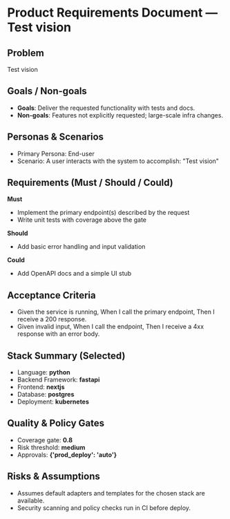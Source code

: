 # Product Requirements Document — Test vision

## Problem
Test vision

## Goals / Non-goals
- **Goals**: Deliver the requested functionality with tests and docs.
- **Non-goals**: Features not explicitly requested; large-scale infra changes.

## Personas & Scenarios
- Primary Persona: End-user
- Scenario: A user interacts with the system to accomplish: "Test vision"

## Requirements (Must / Should / Could)
**Must**
- Implement the primary endpoint(s) described by the request
- Write unit tests with coverage above the gate

**Should**
- Add basic error handling and input validation

**Could**
- Add OpenAPI docs and a simple UI stub

## Acceptance Criteria
- Given the service is running, When I call the primary endpoint, Then I receive a 200 response.
- Given invalid input, When I call the endpoint, Then I receive a 4xx response with an error body.

## Stack Summary (Selected)
- Language: **python**
- Backend Framework: **fastapi**
- Frontend: **nextjs**
- Database: **postgres**
- Deployment: **kubernetes**

## Quality & Policy Gates
- Coverage gate: **0.8**
- Risk threshold: **medium**
- Approvals: **{'prod_deploy': 'auto'}**

## Risks & Assumptions
- Assumes default adapters and templates for the chosen stack are available.
- Security scanning and policy checks run in CI before deploy.
